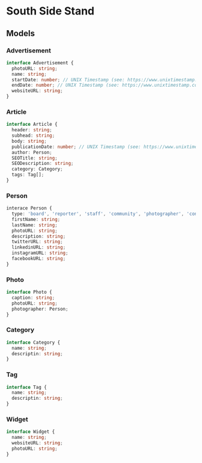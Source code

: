 # South Side Stand

## Models

### Advertisement

```ts
interface Advertisement {
  photoURL: string;
  name: string;
  startDate: number; // UNIX Timestamp (see: https://www.unixtimestamp.com)
  endDate: number; // UNIX Timestamp (see: https://www.unixtimestamp.com)
  websiteURL: string;
}
```

### Article

```ts
interface Article {
  header: string;
  subhead: string;
  body: string;
  publicationDate: number; // UNIX Timestamp (see: https://www.unixtimestamp.com)
  author: Person;
  SEOTitle: string;
  SEODescription: string;
  category: Category;
  tags: Tag[];
}
```

### Person

```ts
interace Person {
  type: 'board', 'reporter', 'staff', 'community', 'photographer', 'contributor';
  firstName: string;
  lastName: string;
  photoURL: string;
  description: string;
  twitterURL: string;
  linkedinURL: string;
  instagramURL: string;
  facebookURL: string;
}
```

### Photo

```ts
interface Photo {
  caption: string;
  photoURL: string;
  photographer: Person;
}
```

### Category

```ts
interface Category {
  name: string;
  descriptin: string;
}
```


### Tag

```ts
interface Tag {
  name: string;
  descriptin: string;
}
```

### Widget

```ts
interface Widget {
  name: string;
  websiteURL: string;
  photoURL: string;
}
```
